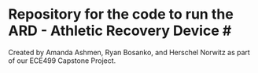 # Repository for the code to run the ARD - Athletic Recovery Device # <br/>
Created by Amanda Ashmen, Ryan Bosanko, and Herschel Norwitz as part of our ECE499 Capstone Project.
